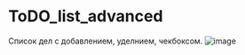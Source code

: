 # ToDO_list_advanced
Список дел с добавлением, уделнием, чекбоксом.
![image](https://github.com/ZNatalya/ToDO_list_advanced/assets/98710261/3dd7fa7a-0b19-4708-b8c8-1950afa7c484)
